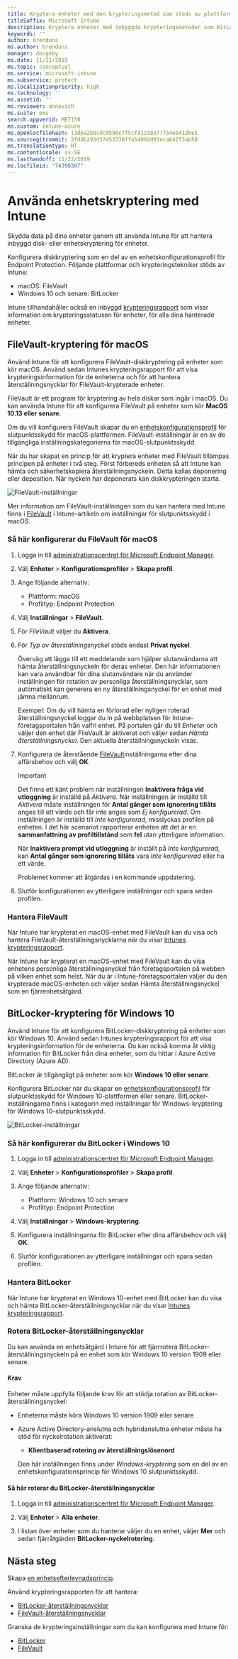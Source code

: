 ```yaml
---
title: Kryptera enheter med den krypteringsmetod som stöds av plattformarna
titleSuffix: Microsoft Intune
description: Kryptera enheter med inbyggda krypteringsmetoder som BitLocker eller FileVault och hantera återställningsnycklarna för de krypterade enheterna på Intune-portalen.
keywords: ''
author: brenduns
ms.author: brenduns
manager: dougeby
ms.date: 11/21/2019
ms.topic: conceptual
ms.service: microsoft-intune
ms.subservice: protect
ms.localizationpriority: high
ms.technology: ''
ms.assetid: ''
ms.reviewer: annovich
ms.suite: ems
search.appverid: MET150
ms.custom: intune-azure
ms.openlocfilehash: 13d6a2b9cdc8596c7f5cf81218377754e9412be1
ms.sourcegitcommit: 2fddb293d37453736ffa54692d03eca642f3ab58
ms.translationtype: HT
ms.contentlocale: sv-SE
ms.lasthandoff: 11/22/2019
ms.locfileid: "74390307"
---
```

# <a name="use-device-encryption-with-intune"></a>Använda enhetskryptering med Intune

Skydda data på dina enheter genom att använda Intune för att hantera inbyggd disk- eller enhetskryptering för enheter.

Konfigurera diskkryptering som en del av en enhetskonfigurationsprofil för Endpoint Protection. Följande plattformar och krypteringstekniker stöds av Intune:

- macOS: FileVault
- Windows 10 och senare: BitLocker

Intune tillhandahåller också en inbyggd [krypteringsrapport](encryption-monitor.md) som visar information om krypteringsstatusen för enheter, för alla dina hanterade enheter.

## <a name="filevault-encryption-for-macos"></a>FileVault-kryptering för macOS

Använd Intune för att konfigurera FileVault-diskkryptering på enheter som kör macOS. Använd sedan Intunes krypteringsrapport för att visa krypteringsinformation för de enheterna och för att hantera återställningsnycklar för FileVault-krypterade enheter.

FileVault är ett program för kryptering av hela diskar som ingår i macOS. Du kan använda Intune för att konfigurera FileVault på enheter som kör **MacOS 10.13 eller senare**.

Om du vill konfigurera FileVault skapar du en [enhetskonfigurationsprofil](../configuration/device-profile-create.md) för slutpunktsskydd för macOS-plattformen. FileVault-inställningar är en av de tillgängliga inställningskategorierna för macOS-slutpunktsskydd.

När du har skapat en princip för att kryptera enheter med FileVault tillämpas principen på enheter i två steg. Först förbereds enheten så att Intune kan hämta och säkerhetskopiera återställningsnyckeln. Detta kallas deponering eller deposition. När nyckeln har deponerats kan diskkrypteringen starta.

![FileVault-inställningar](./media/encrypt-devices/filevault-settings.png)

Mer information om FileVault-inställningen som du kan hantera med Intune finns i [FileVault](endpoint-protection-macos.md#filevault) i Intune-artikeln om inställningar för slutpunktsskydd i macOS.

### <a name="how-to-configure-macos-filevault"></a>Så här konfigurerar du FileVault för macOS

1. Logga in till [administrationscentret för Microsoft Endpoint Manager](https://go.microsoft.com/fwlink/?linkid=2109431).

2. Välj **Enheter** > **Konfigurationsprofiler** > **Skapa profil**.

3. Ange följande alternativ:

   - Plattform: macOS
   - Profiltyp: Endpoint Protection

4. Välj **Inställningar** > **FileVault**.

5. För *FileVault* väljer du **Aktivera**.

6. För *Typ av återställningsnyckel* stöds endast **Privat nyckel**.

   Överväg att lägga till ett meddelande som hjälper slutanvändarna att hämta återställningsnyckeln för deras enheter. Den här informationen kan vara användbar för dina slutanvändare när du använder inställningen för rotation av personliga återställningsnycklar, som automatiskt kan generera en ny återställningsnyckel för en enhet med jämna mellanrum.

   Exempel: Om du vill hämta en förlorad eller nyligen roterad återställningsnyckel loggar du in på webbplatsen för Intune-företagsportalen från valfri enhet. På portalen går du till *Enheter* och väljer den enhet där FileVault är aktiverat och väljer sedan *Hämta återställningsnyckel*. Den aktuella återställningsnyckeln visas.

7. Konfigurera de återstående [FileVault](endpoint-protection-macos.md#filevault)inställningarna efter dina affärsbehov och välj **OK**.

   > [!IMPORTANT]
   > Det finns ett känt problem när inställningen **Inaktivera fråga vid utloggning** är inställd på *Aktivera*. När inställningen är inställd till *Aktivera* måste inställningen för **Antal gånger som ignorering tillåts** anges till ett värde och får inte anges som *Ej konfigurerad*. Om inställningen är inställd till *Inte konfigurerad*, misslyckas profilen på enheten. I det här scenariot rapporterar enheten att det är en **sammanfattning av profiltillstånd** som **fel** utan ytterligare information.
   >
   > När **Inaktivera prompt vid utloggning** är inställt på *Inte konfigurerad*, kan **Antal gånger som ignorering tillåts** vara *Inte konfigurerad* eller ha ett värde.
   >
   > Problemet kommer att åtgärdas i en kommande uppdatering.

8. Slutför konfigurationen av ytterligare inställningar och spara sedan profilen.  

### <a name="manage-filevault"></a>Hantera FileVault

När Intune har krypterat en macOS-enhet med FileVault kan du visa och hantera FileVault-återställningsnycklarna när du visar [Intunes krypteringsrapport](encryption-monitor.md).

När Intune har krypterat en macOS-enhet med FileVault kan du visa enhetens personliga återställningsnyckel från företagsportalen på webben på vilken enhet som helst. När du är i Intune-företagsportalen väljer du den krypterade macOS-enheten och väljer sedan Hämta återställningsnyckel som en fjärrenhetsåtgärd.

## <a name="bitlocker-encryption-for-windows-10"></a>BitLocker-kryptering för Windows 10

Använd Intune för att konfigurera BitLocker-diskkryptering på enheter som kör Windows 10. Använd sedan Intunes krypteringsrapport för att visa krypteringsinformation för de enheterna. Du kan också komma åt viktig information för BitLocker från dina enheter, som du hittar i Azure Active Directory (Azure AD).

BitLocker är tillgängligt på enheter som kör **Windows 10 eller senare**.

Konfigurera BitLocker när du skapar en [enhetskonfigurationsprofil](../configuration/device-profile-create.md) för slutpunktsskydd för Windows 10-plattformen eller senare. BitLocker-inställningarna finns i kategorin med inställningar för Windows-kryptering för Windows 10-slutpunktsskydd.

![BitLocker-inställningar](./media/encrypt-devices/bitlocker-settings.png)

### <a name="how-to-configure-windows-10-bitlocker"></a>Så här konfigurerar du BitLocker i Windows 10

1. Logga in till [administrationscentret för Microsoft Endpoint Manager](https://go.microsoft.com/fwlink/?linkid=2109431).

2. Välj **Enheter** > **Konfigurationsprofiler** > **Skapa profil**.

3. Ange följande alternativ:

   - Plattform: Windows 10 och senare
   - Profiltyp: Endpoint Protection

4. Välj **Inställningar** > **Windows-kryptering**.

5. Konfigurera inställningarna för BitLocker efter dina affärsbehov och välj **OK**.

6. Slutför konfigurationen av ytterligare inställningar och spara sedan profilen.

### <a name="manage-bitlocker"></a>Hantera BitLocker

När Intune har krypterat en Windows 10-enhet med BitLocker kan du visa och hämta BitLocker-återställningsnycklar när du visar [Intunes krypteringsrapport](encryption-monitor.md).

### <a name="rotate-bitlocker-recovery-keys"></a>Rotera BitLocker-återställningsnycklar

Du kan använda en enhetsåtgärd i Intune för att fjärrrotera BitLocker-återställningsnyckeln på en enhet som kör Windows 10 version 1909 eller senare.

#### <a name="prerequisites"></a>Krav

Enheter måste uppfylla följande krav för att stödja rotation av BitLocker-återställningsnyckel:

- Enheterna måste köra Windows 10 version 1909 eller senare

- Azure Active Directory-anslutna och hybridanslutna enheter måste ha stöd för nyckelrotation aktiverat:

  - **Klientbaserad rotering av återställningslösenord**

  Den här inställningen finns under *Windows-kryptering* som en del av en enhetskonfigurationsprincip för Windows 10 slutpunktsskydd.
  
#### <a name="to-rotate-the-bitlocker-recovery-key"></a>Så här roterar du BitLocker-återställningsnycklar

1. Logga in till [administrationscentret för Microsoft Endpoint Manager](https://go.microsoft.com/fwlink/?linkid=2109431).

2. Välj **Enheter** > **Alla enheter**.

3. I listan över enheter som du hanterar väljer du en enhet, väljer **Mer** och sedan fjärråtgärden **BitLocker-nyckelrotering**.

## <a name="next-steps"></a>Nästa steg

Skapa [en enhetsefterlevnadsprincip](compliance-policy-create-windows.md).

Använd krypteringsrapporten för att hantera:

- [BitLocker-återställningsnycklar](encryption-monitor.md#bitlocker-recovery-keys)
- [FileVault-återställningsnycklar](encryption-monitor.md#filevault-recovery-keys)

Granska de krypteringsinställningar som du kan konfigurera med Intune för:

- [BitLocker](endpoint-protection-windows-10.md#windows-encryption)
- [FileVault](endpoint-protection-macos.md#filevault)
